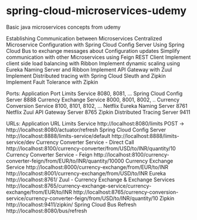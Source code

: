 # spring-cloud-microservices-udemy
Basic java microservices concepts from udemy



Establishing Communication between Microservices
Centralized Microservice Configuration with Spring Cloud Config Server
Using Spring Cloud Bus to exchange messages about Configuration updates
Simplify communication with other Microservices using Feign REST Client
Implement client side load balancing with Ribbon
Implement dynamic scaling using Eureka Naming Server and Ribbon
Implement API Gateway with Zuul
Implement Distributed tracing with Spring Cloud Sleuth and Zipkin
Implement Fault Tolerance with Zipkin



Ports:
Application	                      Port
Limits Service	                  8080, 8081, ...
Spring Cloud Config Server	      8888
Currency Exchange Service	        8000, 8001, 8002, ..
Currency Conversion Service	      8100, 8101, 8102, ...
Netflix Eureka Naming Server	    8761
Netflix Zuul API Gateway Server	  8765
Zipkin Distributed Tracing Server	9411


URLs:
Application	URL
Limits Service	                              http://localhost:8080/limits POST -> http://localhost:8080/actuator/refresh
Spring Cloud Config Server	                  http://localhost:8888/limits-service/default http://localhost:8888/limits-service/dev
Currency Converter Service - Direct Call	    http://localhost:8100/currency-converter/from/USD/to/INR/quantity/10
Currency Converter Service - Feign	          http://localhost:8100/currency-converter-feign/from/EUR/to/INR/quantity/10000
Currency Exchange Service	                    http://localhost:8000/currency-exchange/from/EUR/to/INR http://localhost:8001/currency-exchange/from/USD/to/INR
Eureka	                                      http://localhost:8761/
Zuul - Currency Exchange & Exchange Services	http://localhost:8765/currency-exchange-service/currency-exchange/from/EUR/to/INR http://localhost:8765/currency-conversion-service/currency-converter-feign/from/USD/to/INR/quantity/10
Zipkin	                                      http://localhost:9411/zipkin/
Spring Cloud Bus Refresh	                    http://localhost:8080/bus/refresh
